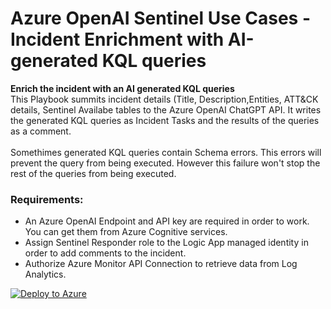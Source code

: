 # Azure OpenAI Sentinel Use Cases - Incident Enrichment with AI-generated KQL queries

<b>Enrich the incident with an AI generated KQL queries <br></b>
This Playbook summits incident details (Title, Description,Entities, ATT&CK details, Sentinel Availabe tables to the Azure OpenAI ChatGPT API. It writes the generated KQL queries as Incident Tasks and the results of the queries as a comment.<br><br>
Somethimes generated KQL queries contain Schema errors. This errors will prevent the query from being executed. However this failure won't stop the rest of the queries from being executed. 
### Requirements:
* An Azure OpenAI Endpoint and API key are required in order to work. You can get them from Azure Cognitive services. 
* Assign Sentinel Responder role to the Logic App managed identity in order to add comments to the incident. 
* Authorize Azure Monitor API Connection to retrieve data from Log Analytics. 

[![Deploy to Azure](https://aka.ms/deploytoazurebutton)](https://portal.azure.com/#create/Microsoft.Template/uri/https%3A%2F%2Fraw.githubusercontent.com%2Fjguimera%2FMicrosoft-Sentinel%2Fmain%2FPlaybooks%2FAzureOpenAI%2FIncidentEnrichment-KQL%2Fdeployazure.json)
